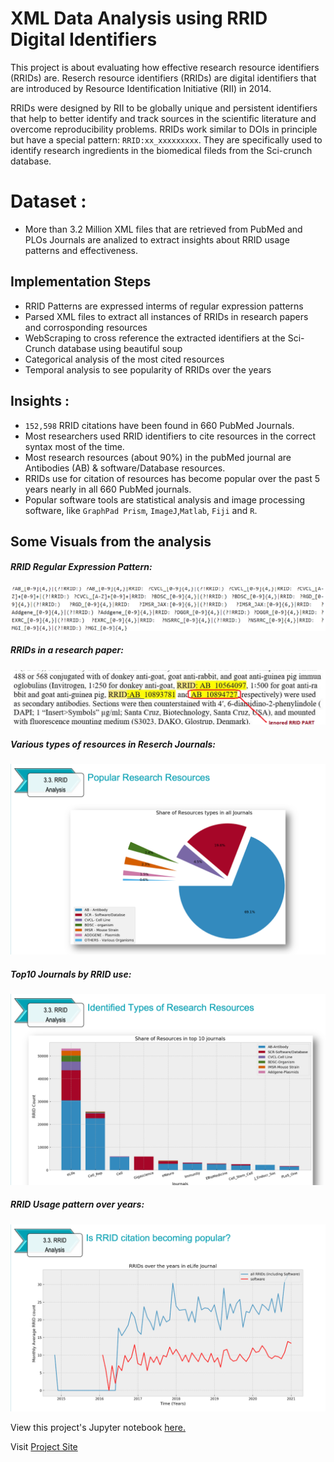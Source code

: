 # XML Data Analysis using RRID Digital Identifiers 

This project is about evaluating how effective research resource identifiers (RRIDs) are. Reserch resource identifiers (RRIDs) are digital identifiers that are introduced by Resource Identification Initiative (RII) in 2014. 

RRIDs were designed by RII to be globally unique and persistent identifiers that help to better identify and track sources in the scientific literature and overcome reproducibility problems. RRIDs work similar to DOIs in principle but have a special pattern: `RRID:xx_xxxxxxxxx`. They are specifically used to identify research ingredients in the biomedical fileds from the Sci-crunch database. 


# Dataset :

- More than 3.2 Million XML files that are retrieved from PubMed and PLOs Journals are analized to extract insights about RRID usage patterns and effectiveness.


## Implementation Steps 
- RRID Patterns are expressed interms of regular expression patterns
- Parsed XML files to extract all instances of RRIDs in research papers and corrosponding resources
- WebScraping to cross reference the extracted identifiers at the Sci-Crunch database using beautiful soup
- Categorical analysis of the most cited resources
- Temporal analysis to see popularity of RRIDs over the years


## Insights :

- `152,598` RRID citations have been found in 660 PubMed Journals.
- Most researchers used RRID identifiers to cite resources in the correct syntax most of the time.
- Most research resources (about 90%) in the pubMed journal are Antibodies (AB) & software/Database resources.
- RRIDs use for citation of resources has become popular over the past 5 years nearly in all 660 PubMed journals.
- Popular software tools are statistical analysis and image processing software, like `GraphPad Prism`, `ImageJ`,`Matlab`, `Fiji` and `R`. 


## Some Visuals from the analysis 


##### RRID Regular Expression Pattern:

![Model Comparison](Reg.png)


##### RRIDs in a research paper:

![Model Comparison](pp.png)


##### Various types of resources in Reserch Journals:

![Model Comparison](pie.png)

##### Top10 Journals by RRID use:

![Model Comparison](top10.png)


##### RRID Usage pattern over years:

![Model Comparison](time.png)



View this project's Jupyter notebook [here.](https://htmlpreview.github.io/?https://github.com/BeTKH/Data-Mining-and-Analysis-Scientific-Publications/blob/main/html/RRID%20Analysis%20Final%20Paper.html)

Visit [Project Site](https://sites.google.com/view/bekaluetadesse/projects/project1)






